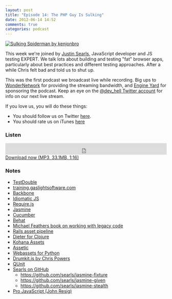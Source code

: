 ```yaml
---
layout: post
title: "Episode 14: The PHP Guy Is Sulking"
date: 2012-06-14 14:52
comments: true
categories: podcast
---
```


[![Sulking Spiderman by kenjonbro](http://farm8.staticflickr.com/7218/7324369018_2621b27b3e_z.jpg)](http://www.flickr.com/photos/kenjonbro/7324369018/ "Sulking Spiderman by kenjonbro")

This week we're joined by [Justin Searls](http://about.me/searls), JavaScript developer and JS testing EXPERT. We talk lots about building and testing "fat" browser apps, particularly about best practices and different testing approaches. After a while Chris felt bad and told us to shut up.

This was the first podcast we broadcast live while recording. Big ups to [WonderNetwork](https://wondernetwork.com/) for providing the streaming bandwidth, and [Engine Yard](http://www.engineyard.com/) for sponsoring the podcast. Keep an eye on the [@dev_hell Twitter account](http://twitter.com/dev_hell) for info on our next live stream.

If you love us, you will do these things:

* You should follow us on Twitter [here](https://twitter.com/dev_hell).
* You should rate us on iTunes [here](http://itunes.apple.com/us/podcast/dev-hell/id489840699)

### Listen

<iframe frameborder="0" height="36px" scrolling="no" seamless src="https://simplecast.com/e/35271?style=dark" width="100%"></iframe>
<a href="http://audio.simplecast.com/35271.mp3" rel="enclosure">Download now (MP3, 33.1MB, 1:16)</a>


### Notes

* [TestDouble](http://test-double.com)
* [training.gaslightsoftware.com](http://training.gaslightsoftware.com)
* [Backbone](http://backbonejs.org)
* [Idiomatic JS](https://github.com/rwldrn/idiomatic.js/)
* [Require.js](http://requirejs.org/)
* [Jasmine](http://pivotal.github.com/jasmine/)
* [Cucumber](http://cukes.info/)
* [Behat](http://behat.org/)
* [Michael Feathers book on working with legacy code](http://www.amazon.com/Working-Effectively-Legacy-Michael-Feathers/dp/0131177052)
* [Rails asset pipeline](http://guides.rubyonrails.org/asset_pipeline.html)
* [Dieter for Clojure](https://github.com/edgecase/dieter)
* [Kohana Assets](https://github.com/coreyworrell/Kohana-Assets)
* [Assetic](http://www.slideshare.net/kriswallsmith/introducing-assetic-asset-management-for-php-53)
* [Webassets for Python](https://github.com/miracle2k/webassets)
* [Drumkit.js by Chris Powers](https://github.com/chrisjpowers/drumkit)
* [QUnit](http://docs.jquery.com/QUnit)
* [Searls on GitHub](https://github.com/searls)
	* <https://github.com/searls/jasmine-fixture>
	* <https://github.com/searls/jasmine-given>
	* <https://github.com/searls/jasmine-stealth>
* [Pro JavaScript (John Resig)](http://jspro.org/)
